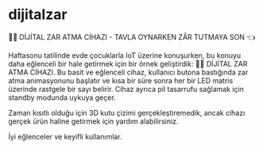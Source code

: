 # dijitalzar
🎲🎲 DİJİTAL ZAR ATMA CİHAZI - TAVLA OYNARKEN ZÂR TUTMAYA SON 👈

Haftasonu tatilinde evde çocuklarla IoT üzerine konuşurken, bu konuyu daha eğlenceli bir hale getirmek için bir örnek geliştirdik: 🎲🎲 DİJİTAL ZAR ATMA CİHAZI. Bu basit ve eğlenceli cihaz, kullanıcı butona bastığında zar atma animasyonunu başlatır ve kısa bir süre sonra her bir LED matris üzerinde rastgele bir sayı belirir. Cihaz ayrıca pil tasarrufu sağlamak için standby modunda uykuya geçer.

Zaman kısıtlı olduğu için 3D kutu çizimi gerçekleştiremedik, ancak cihazı gerçek ürün haline getirmek için yardım alabilirsiniz.

İyi eğlenceler ve keyifli kullanımlar.
